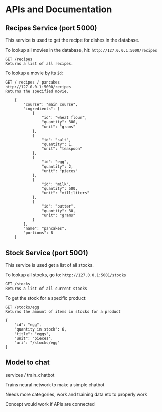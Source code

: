 

APIs and Documentation
======================

## Recipes Service (port 5000)

This service is used to get the recipe for dishes in the database. 

To lookup all movies in the database, hit: `http://127.0.0.1:5000/recipes`


    GET /recipes
    Returns a list of all recipes.


To lookup a movie by its `id`:

    GET / recipes / pancakes
    http://127.0.0.1:5000/recipes
    Returns the specified movie.
    
        {
            "course": "main course",
            "ingredients": [
                {
                    "id": "wheat flour",
                    "quantity": 300,
                    "unit": "grams"
                },
                {
                    "id": "salt",
                    "quantity": 1,
                    "unit": "teaspoon"
                },
                {
                    "id": "egg",
                    "quantity": 2,
                    "unit": "pieces"
                },
                {
                    "id": "milk",
                    "quantity": 500,
                    "unit": "milliliters"
                },
                {
                    "id": "butter",
                    "quantity": 30,
                    "unit": "grams"
                }
            ],
            "name": "pancakes",
            "portions": 8
        }
## Stock Service (port 5001)

This service is used get a list of all stocks.

To lookup all stocks, go to: `http://127.0.0.1:5001/stocks`


    GET /stocks
    Returns a list of all current stocks


To get the stock for a specific product:

    GET /stocks/egg
    Returns the amount of items in stocks for a product

    {
        "id": "egg",
        "quantity in stock": 6,
        "title": "eggs",
        "unit": "pieces",
        "uri": "/stocks/egg"
    }

## Model to chat

services / train_chatbot

Trains neural network to make a simple chatbot

Needs more categories, work and training data etc to properly work


Concept would work if APIs are connected
